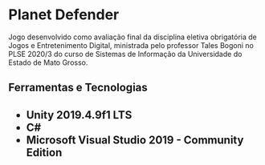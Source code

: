 <h1> Planet Defender </h1>

Jogo desenvolvido como avaliação final da disciplina eletiva obrigatória de Jogos e Entretenimento Digital, ministrada pelo professor Tales Bogoni no PLSE 2020/3 do curso de Sistemas de Informação da Universidade do Estado de Mato Grosso.

<h2> Ferramentas e Tecnologias <h2>

<ul>
<li>Unity 2019.4.9f1 LTS</li>
<li>C#</li>
<li>Microsoft Visual Studio 2019 - Community Edition</li>
</ul>